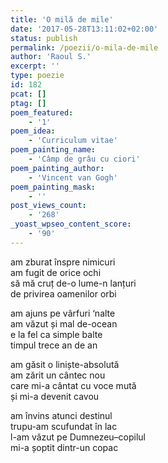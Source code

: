 ```yaml
---
title: 'O milă de mile'
date: '2017-05-28T13:11:02+02:00'
status: publish
permalink: /poezii/o-mila-de-mile
author: 'Raoul S.'
excerpt: ''
type: poezie
id: 182
pcat: []
ptag: []
poem_featured:
    - '1'
poem_idea:
    - 'Curriculum vitae'
poem_painting_name:
    - 'Câmp de grâu cu ciori'
poem_painting_author:
    - 'Vincent van Gogh'
poem_painting_mask:
    - ''
post_views_count:
    - '268'
_yoast_wpseo_content_score:
    - '90'
---
```

am zburat înspre nimicuri  
am fugit de orice ochi  
să mă cruț de-o lume-n lanțuri  
de privirea oamenilor orbi

am ajuns pe vârfuri ‘nalte  
am văzut și mal de-ocean  
e la fel ca simple balte  
timpul trece an de an

am găsit o liniște-absolută  
am zărit un cântec nou  
care mi-a cântat cu voce mută  
și mi-a devenit cavou

am învins atunci destinul  
trupu-am scufundat în lac  
l-am văzut pe Dumnezeu–copilul  
mi-a șoptit dintr-un copac